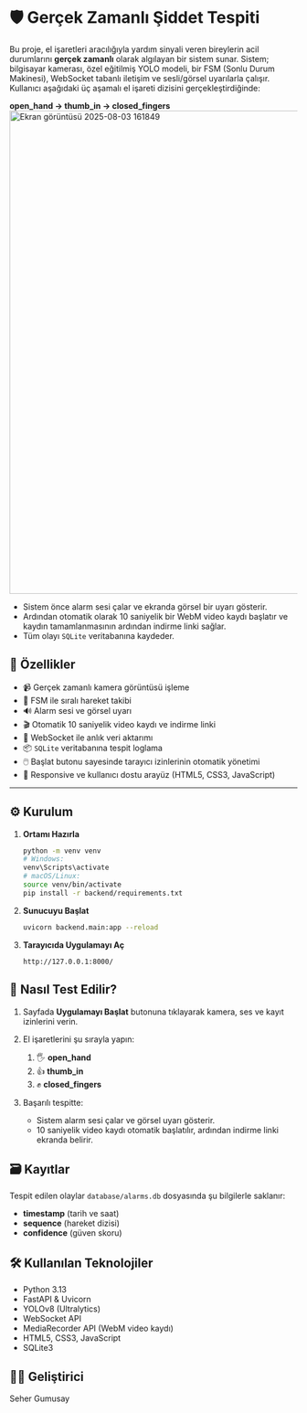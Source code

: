 # 🛡️ Gerçek Zamanlı Şiddet Tespiti

Bu proje, el işaretleri aracılığıyla yardım sinyali veren bireylerin acil durumlarını **gerçek zamanlı** olarak algılayan bir sistem sunar. Sistem; bilgisayar kamerası, özel eğitilmiş YOLO modeli, bir FSM (Sonlu Durum Makinesi), WebSocket tabanlı iletişim ve sesli/görsel uyarılarla çalışır. Kullanıcı aşağıdaki üç aşamalı el işareti dizisini gerçekleştirdiğinde:

**open\_hand → thumb\_in → closed\_fingers**
<img width="1881" height="846" alt="Ekran görüntüsü 2025-08-03 161849" src="https://github.com/user-attachments/assets/093643e5-c9a8-4429-968a-f38a753d2687" />


* Sistem önce alarm sesi çalar ve ekranda görsel bir uyarı gösterir.
* Ardından otomatik olarak 10 saniyelik bir WebM video kaydı başlatır ve kaydın tamamlanmasının ardından indirme linki sağlar.
* Tüm olayı `SQLite` veritabanına kaydeder.

## 🚀 Özellikler

* 📹 Gerçek zamanlı kamera görüntüsü işleme
* 🧠 FSM ile sıralı hareket takibi
* 🔊 Alarm sesi ve görsel uyarı
* 🎬 Otomatik 10 saniyelik video kaydı ve indirme linki
* 💬 WebSocket ile anlık veri aktarımı
* 📦 `SQLite` veritabanına tespit loglama
* 🖱️ Başlat butonu sayesinde tarayıcı izinlerinin otomatik yönetimi
* 🎨 Responsive ve kullanıcı dostu arayüz (HTML5, CSS3, JavaScript)

---

## ⚙️ Kurulum

1. **Ortamı Hazırla**

   ```bash
   python -m venv venv
   # Windows:
   venv\Scripts\activate
   # macOS/Linux:
   source venv/bin/activate
   pip install -r backend/requirements.txt
   ```
2. **Sunucuyu Başlat**

   ```bash
   uvicorn backend.main:app --reload
   ```
3. **Tarayıcıda Uygulamayı Aç**

   ```
   http://127.0.0.1:8000/
   ```

## 🧪 Nasıl Test Edilir?

1. Sayfada **Uygulamayı Başlat** butonuna tıklayarak kamera, ses ve kayıt izinlerini verin.
2. El işaretlerini şu sırayla yapın:

   1. 🖐️ **open\_hand**
   2. 👍 **thumb\_in**
   3. ✊ **closed\_fingers**
3. Başarılı tespitte:

   * Sistem alarm sesi çalar ve görsel uyarı gösterir.
   * 10 saniyelik video kaydı otomatik başlatılır, ardından indirme linki ekranda belirir.

## 🗃️ Kayıtlar

Tespit edilen olaylar `database/alarms.db` dosyasında şu bilgilerle saklanır:

* **timestamp** (tarih ve saat)
* **sequence** (hareket dizisi)
* **confidence** (güven skoru)

## 🛠️ Kullanılan Teknolojiler

* Python 3.13
* FastAPI & Uvicorn
* YOLOv8 (Ultralytics)
* WebSocket API
* MediaRecorder API (WebM video kaydı)
* HTML5, CSS3, JavaScript
* SQLite3

## 👩‍💻 Geliştirici

Seher Gumusay
